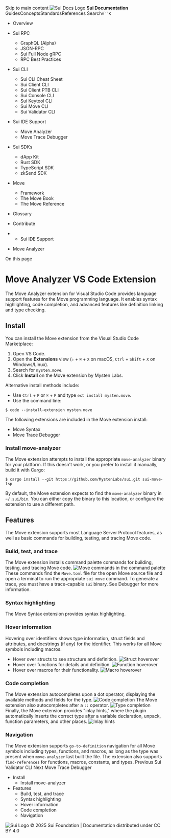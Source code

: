 Skip to main content
![Sui Docs Logo](https://docs.sui.io/img/sui-logo.svg)
**Sui Documentation**
GuidesConceptsStandardsReferences
Search`⌘``K`
  * Overview
  * Sui RPC
    * GraphQL (Alpha)
    * JSON-RPC
    * Sui Full Node gRPC
    * RPC Best Practices
  * Sui CLI
    * Sui CLI Cheat Sheet
    * Sui Client CLI
    * Sui Client PTB CLI
    * Sui Console CLI
    * Sui Keytool CLI
    * Sui Move CLI
    * Sui Validator CLI
  * Sui IDE Support
    * Move Analyzer
    * Move Trace Debugger
  * Sui SDKs
    * dApp Kit
    * Rust SDK
    * TypeScript SDK
    * zkSend SDK
  * Move
    * Framework
    * The Move Book
    * The Move Reference
  * Glossary
  * Contribute


  *   * Sui IDE Support
  * Move Analyzer


On this page
# Move Analyzer VS Code Extension
The Move Analyzer extension for Visual Studio Code provides language support features for the Move programming language. It enables syntax highlighting, code completion, and advanced features like definition linking and type checking.
## Install​
You can install the Move extension from the Visual Studio Code Marketplace:
  1. Open VS Code.
  2. Open the **Extensions** view (`⇧` + `⌘` + `X` on macOS, `Ctrl` + `Shift` + `X` on Windows/Linux).
  3. Search for `mysten.move`.
  4. Click **Install** on the Move extension by Mysten Labs.


Alternative install methods include:
  * Use `Ctrl` + `P` or `⌘` + `P` and type `ext install mysten.move`.
  * Use the command line:
```
$ code --install-extension mysten.move  

```



The following extensions are included in the Move extension install:
  * Move Syntax
  * Move Trace Debugger


### Install move-analyzer​
The Move extension attempts to install the appropriate `move-analyzer` binary for your platform. If this doesn't work, or you prefer to install it manually, build it with Cargo:
```
$ cargo install --git https://github.com/MystenLabs/sui.git sui-move-lsp  

```

By default, the Move extension expects to find the `move-analyzer` binary in `~/.sui/bin`. You can either copy the binary to this location, or configure the extension to use a different path.
## Features​
The Move extension supports most Language Server Protocol features, as well as basic commands for building, testing, and tracing Move code.
### Build, test, and trace​
The Move extension installs command palette commands for building, testing, and tracing Move code.
![Move commands in the command palette](https://docs.sui.io/assets/images/commands-d1f415b9a3db72f125c75fa9d122fe6c.png)
These commands find the `Move.toml` file for the open Move source file and open a terminal to run the appropriate `sui move` command.
To generate a trace, you must have a trace-capable `sui` binary. See Debugger for more information.
### Syntax highlighting​
The Move Syntax extension provides syntax highlighting.
### Hover information​
Hovering over identifiers shows type information, struct fields and attributes, and docstrings (if any) for the identifier. This works for all Move symbols including macros.
  * Hover over structs to see structure and definition.
![Struct hoverover](https://docs.sui.io/assets/images/hover_struct-555cd8135daa0469ad1f822a41f85ec3.png)
  * Hover over functions for details and definition.
![Function hoverover](https://docs.sui.io/assets/images/hover_fun-72f450e3d92510e4a5909e4fe79e44c6.png)
  * Hover over macros for their functionality.
![Macro hoverover](https://docs.sui.io/assets/images/hover_macros-cc91f2d3fce2be4a58a40e81a49cc0fa.png)


### Code completion​
The Move extension autocompletes upon a dot operator, displaying the available methods and fields for the type.
![Code completion](https://docs.sui.io/assets/images/dot_completion-e8a87068cc9fd9c5ee126c220f50172e.png)
The Move extension also autocompletes after a `::` operator.
![Type completion](https://docs.sui.io/assets/images/colon_completion-7f004292d8090173687b87450c355796.png)
Finally, the Move extension provides "inlay hints," where the plugin automatically inserts the correct type after a variable declaration, unpack, function parameters, and other places.
![Inlay hints](https://docs.sui.io/assets/images/inlay_hint-e30731ba0e388835b5b53f28a9e683ab.png)
### Navigation​
The Move extension supports `go-to-definition` navigation for all Move symbols including types, functions, and macros, as long as the type was present when `move-analyzer` last built the file.
The extension also supports `find-references` for functions, macros, constants, and types.
Previous
Sui Validator CLI
Next
Move Trace Debugger
  * Install
    * Install move-analyzer
  * Features
    * Build, test, and trace
    * Syntax highlighting
    * Hover information
    * Code completion
    * Navigation


![Sui Logo](https://docs.sui.io/img/sui-logo-footer.svg)
© 2025 Sui Foundation | Documentation distributed under CC BY 4.0
